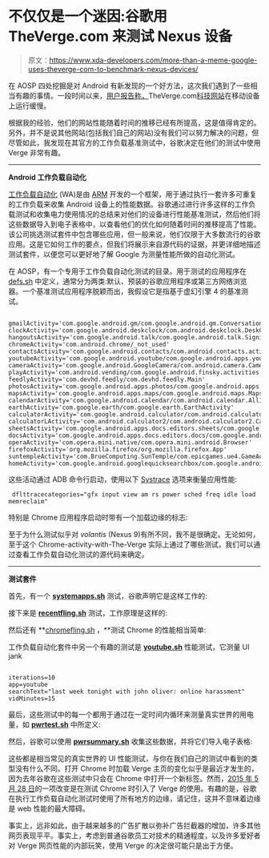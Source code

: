 # 不仅仅是一个迷因:谷歌用 TheVerge.com 来测试 Nexus 设备

> 原文：<https://www.xda-developers.com/more-than-a-meme-google-uses-theverge-com-to-benchmark-nexus-devices/>

在 AOSP 四处挖掘是对 Android 有新发现的一个好方法，这次我们遇到了一些相当有趣的事情。一段时间以来，[用户报告称，](https://blog.lmorchard.com/2015/07/22/the-verge-web-sucks/)TheVerge.com[科技网站](http://www.theverge.com/)在移动设备上运行缓慢。

根据我的经验，他们的网站性能随着时间的推移已经有所提高，这是值得肯定的。另外，并不是说其他网站(包括我们自己的网站)没有我们可以努力解决的问题，但尽管如此，我发现在其官方的工作负载基准测试中，谷歌决定在他们的测试中使用 Verge 非常有趣。

* * *

**Android 工作负载自动化**

[工作负载自动化](https://github.com/ARM-software/workload-automation) (WA)是由 [ARM](https://www.arm.com/) 开发的一个框架，用于通过执行一套许多可重复的工作负载来收集 Android 设备上的性能数据。谷歌通过进行许多这样的工作负载测试和收集电力使用情况的总结来对他们的设备进行性能基准测试，然后他们将这些数据导入到电子表格中，以查看他们的优化如何随着时间的推移提高了性能。该公司挑选测试套件中包含哪些应用，但一般来说，他们仅限于大多数流行的谷歌应用。这是它如何工作的要点，但我们将展示来自源代码的证据，并更详细地描述测试套件，以便您可以更好地了解 Google 为测量性能所做的自动化测试。

在 AOSP，有一个专用于工作负载自动化测试的目录。用于测试的应用程序在 [defs.sh](https://android.googlesource.com/platform/system/extras/+/master/tests/workloads/defs.sh) 中定义，通常分为两类:默认、预装的谷歌应用程序或第三方网络浏览器。一个基准测试应用程序脱颖而出，我假设它是指基于虚幻引擎 4 的基准测试。

```

gmailActivity='com.google.android.gm/com.google.android.gm.ConversationListActivityGmail'
clockActivity='com.google.android.deskclock/com.android.deskclock.DeskClock'
hangoutsActivity='com.google.android.talk/com.google.android.talk.SigningInActivity'
chromeActivity='com.android.chrome/_not_used'
contactsActivity='com.google.android.contacts/com.android.contacts.activities.PeopleActivity'
youtubeActivity='com.google.android.youtube/com.google.android.apps.youtube.app.WatchWhileActivity'
cameraActivity='com.google.android.GoogleCamera/com.android.camera.CameraActivity'
playActivity='com.android.vending/com.google.android.finsky.activities.MainActivity'
feedlyActivity='com.devhd.feedly/com.devhd.feedly.Main'
photosActivity='com.google.android.apps.photos/com.google.android.apps.photos.home.HomeActivity'
mapsActivity='com.google.android.apps.maps/com.google.android.maps.MapsActivity'
calendarActivity='com.google.android.calendar/com.android.calendar.AllInOneActivity'
earthActivity='com.google.earth/com.google.earth.EarthActivity'
calculatorActivity='com.google.android.calculator/com.android.calculator2.Calculator'
calculatorLActivity='com.android.calculator2/com.android.calculator2.Calculator'
sheetsActivity='com.google.android.apps.docs.editors.sheets/com.google.android.apps.docs.app.NewMainProxyActivity'
docsActivity='com.google.android.apps.docs.editors.docs/com.google.android.apps.docs.app.NewMainProxyActivity'
operaActivity='com.opera.mini.native/com.opera.mini.android.Browser'
firefoxActivity='org.mozilla.firefox/org.mozilla.firefox.App'
suntempleActivity='com.BrueComputing.SunTemple/com.epicgames.ue4.GameActivity'
homeActivity='com.google.android.googlequicksearchbox/com.google.android.launcher.GEL' 
```

这些活动通过 ADB 命令行启动，使用以下 [Systrace](https://developer.android.com/studio/profile/systrace-commandline.html) 选项来衡量应用性能:

```
 dflttracecategories="gfx input view am rs power sched freq idle load memreclaim" 
```

特别是 Chrome 应用程序启动时带有一个加载边缘的标志:

至于为什么测试似乎对 *volantis* (Nexus 9)有所不同，我不是很确定。无论如何，至于这个 Chrome-activity-with-The-Verge 实际上通过了哪些测试，我们可以通过查看工作负载自动化测试的源代码来确定。

* * *

**测试套件**

首先，有一个 **[systemapps.sh](https://android.googlesource.com/platform/system/extras/+/master/tests/workloads/recentfling.sh)** 测试，谷歌声明它是这样工作的:

接下来是 [**recentfling.sh**](https://android.googlesource.com/platform/system/extras/+/master/tests/workloads/recentfling.sh) 测试，工作原理是这样的:

然后还有 **[chromefling.sh](https://android.googlesource.com/platform/system/extras/+/master/tests/workloads/chromefling.sh) ，**测试 Chrome 的性能相当简单:

工作负载自动化套件中另一个有趣的测试是 [**youtube.sh**](https://android.googlesource.com/platform/system/extras/+/master/tests/workloads/youtube.sh) 性能测试，它测量 UI jank

```

iterations=10
app=youtube
searchText="last week tonight with john oliver: online harassment"
vidMinutes=15 
```

最后，这些测试中的每一个都用于通过在一定时间内循环来测量真实世界的用电量，如 [**pwrtest.sh**](https://android.googlesource.com/platform/system/extras/+/master/tests/workloads/pwrtest.sh) 中所定义:

然后，谷歌可以使用 [**pwrsummary.sh**](https://android.googlesource.com/platform/system/extras/+/master/tests/workloads/pwrsummary.sh) 收集这些数据，并将它们导入电子表格:

这些都是相当常见的真实世界的 UI 性能测试，与你在我们自己的测试中看到的类型没有什么不同。打开 Chrome 时加载 Verge 主页的变化似乎是最近才发生的，因为去年谷歌在这些测试中只会在 Chrome 中打开一个新标签。然而，[2015 年 5 月 28 日](https://android.googlesource.com/platform/system/extras/+/4d31f7f%5E!/)的一项改变是在测试 Chrome 时引入了 Verge 的使用。有趣的是，谷歌在执行工作负载自动化测试时使用了所有地方的边缘，请记住，这并不意味着边缘是 web 性能的最大障碍。

事实上，远非如此，由于越来越多的广告扩散以弥补广告拦截器的增加，许多其他网页表现平平。事实上，考虑到普通谷歌员工对技术的精通程度，以及许多爱好者对 Verge 网页性能的内部玩笑，使用 Verge 的决定很可能只是出于方便。